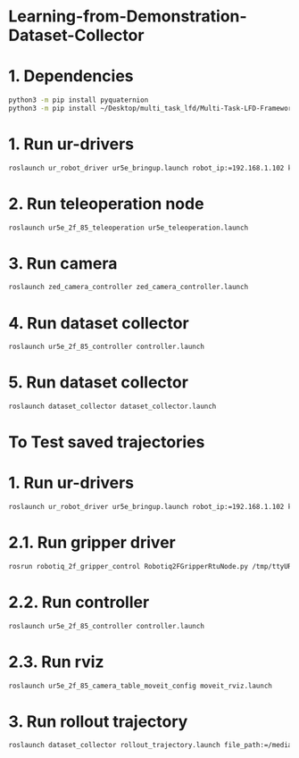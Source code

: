 # Learning-from-Demonstration-Dataset-Collector

# 1. Dependencies
```bash
python3 -m pip install pyquaternion
python3 -m pip install ~/Desktop/multi_task_lfd/Multi-Task-LFD-Framework/repo/Multi-Task-LFD-Training-Framework/training
```

# 1. Run ur-drivers
```bash
roslaunch ur_robot_driver ur5e_bringup.launch robot_ip:=192.168.1.102 kinematics_config:="/home/ciccio/.ros/real_robot_calibration.yaml" use_tool_communication:=true tool_voltage:=24 tool_parity:=0 tool_baud_rate:=115200 tool_stop_bits:=1 tool_rx_idle_chars:=1.5 tool_tx_idle_chars:=3.5 tool_device_name:=/tmp/ttyUR robot_description_file:="/home/ciccio/Desktop/catkin_ws/src/Ur5e-2f-85f/ur5e_2f_85_description/launch/load_ur5e_2f_85.launch"
```

# 2. Run teleoperation node
```bash
roslaunch ur5e_2f_85_teleoperation ur5e_teleoperation.launch
```

# 3. Run camera
```bash
roslaunch zed_camera_controller zed_camera_controller.launch
```

# 4. Run dataset collector

```bash
roslaunch ur5e_2f_85_controller controller.launch 
```

# 5. Run dataset collector

```bash
roslaunch dataset_collector dataset_collector.launch 
```


# To Test saved trajectories

# 1. Run ur-drivers
```bash
roslaunch ur_robot_driver ur5e_bringup.launch robot_ip:=192.168.1.102 kinematics_config:="/home/ciccio/.ros/real_robot_calibration.yaml" use_tool_communication:=true tool_voltage:=24 tool_parity:=0 tool_baud_rate:=115200 tool_stop_bits:=1 tool_rx_idle_chars:=1.5 tool_tx_idle_chars:=3.5 tool_device_name:=/tmp/ttyUR robot_description_file:="/home/ciccio/Desktop/catkin_ws/src/Ur5e-2f-85f/ur5e_2f_85_description/launch/load_ur5e_2f_85.launch"
```

# 2.1. Run gripper driver
```bash
rosrun robotiq_2f_gripper_control Robotiq2FGripperRtuNode.py /tmp/ttyUR
```

# 2.2. Run controller
```bash
roslaunch ur5e_2f_85_controller controller.launch 
```

# 2.3. Run rviz
```bash
roslaunch ur5e_2f_85_camera_table_moveit_config moveit_rviz.launch 
```

# 3. Run rollout trajectory

```bash
roslaunch dataset_collector rollout_trajectory.launch file_path:=/media/ciccio/Sandisk/real-world-dataset/pick_place/task_00/traj000.pkl
```